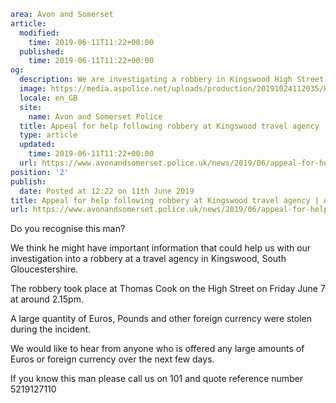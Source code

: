 ```yaml
area: Avon and Somerset
article:
  modified:
    time: 2019-06-11T11:22+00:00
  published:
    time: 2019-06-11T11:22+00:00
og:
  description: We are investigating a robbery in Kingswood High Street. We need your help to identify the man pictured who could have important information about the incident.
  image: https://media.aspolice.net/uploads/production/20191024112035/Kingswood-ID-1.jpg.jpg
  locale: en_GB
  site:
    name: Avon and Somerset Police
  title: Appeal for help following robbery at Kingswood travel agency | Avon and Somerset Police
  type: article
  updated:
    time: 2019-06-11T11:22+00:00
  url: https://www.avonandsomerset.police.uk/news/2019/06/appeal-for-help-following-robbery-at-kingswood-travel-agency/
position: '2'
publish:
  date: Posted at 12:22 on 11th June 2019
title: Appeal for help following robbery at Kingswood travel agency | Avon and Somerset Police
url: https://www.avonandsomerset.police.uk/news/2019/06/appeal-for-help-following-robbery-at-kingswood-travel-agency/
```

Do you recognise this man?

We think he might have important information that could help us with our investigation into a robbery at a travel agency in Kingswood, South Gloucestershire.

The robbery took place at Thomas Cook on the High Street on Friday June 7 at around 2.15pm.

A large quantity of Euros, Pounds and other foreign currency were stolen during the incident.

We would like to hear from anyone who is offered any large amounts of Euros or foreign currency over the next few days.

If you know this man please call us on 101 and quote reference number 5219127110
